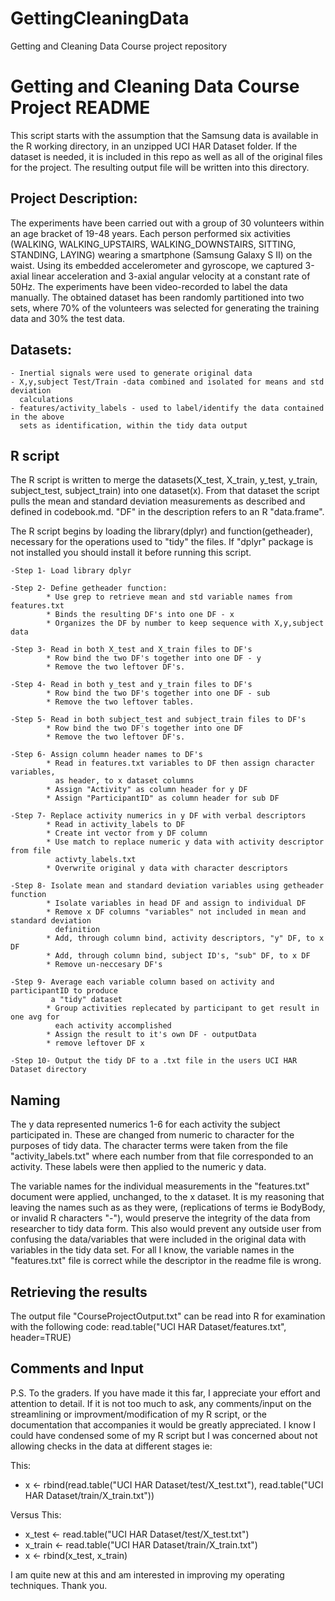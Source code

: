 # GettingCleaningData

Getting and Cleaning Data Course project repository

# Getting and Cleaning Data Course Project README

This script starts with the assumption that the Samsung data is available in the R working 
directory, in an unzipped UCI HAR Dataset folder. If the dataset is needed, it is
included in this repo as well as all of the original files for the project. The resulting
output file will be written into this directory.

## Project Description:
The experiments have been carried out with a group of 30 volunteers within an age bracket
of 19-48 years. Each person performed six activities (WALKING, WALKING_UPSTAIRS, 
WALKING_DOWNSTAIRS, SITTING, STANDING, LAYING) wearing a smartphone (Samsung Galaxy S II)
on the waist. Using its embedded accelerometer and gyroscope, we captured 3-axial linear
acceleration and 3-axial angular velocity at a constant rate of 50Hz. The experiments have
been video-recorded to label the data manually. The obtained dataset has been randomly
partitioned into two sets, where 70% of the volunteers was selected for generating the
training data and 30% the test data.

## Datasets:
	- Inertial signals were used to generate original data
	- X,y,subject Test/Train -data combined and isolated for means and std deviation
	  calculations
	- features/activity_labels - used to label/identify the data contained in the above
	  sets as identification, within the tidy data output
	
## R script 
The R script is written to merge the datasets(X_test, X_train, y_test, y_train,
subject_test, subject_train) into one dataset(x).  From that dataset the script pulls 
the mean and standard deviation measurements as described and defined in codebook.md.
"DF" in the description refers to an R "data.frame".

The R script begins by loading the library(dplyr) and function(getheader), necessary for 
the operations used to "tidy" the files.  If "dplyr" package is not installed you should
install it before running this script.

	-Step 1- Load library dplyr
	
	-Step 2- Define getheader function:
			* Use grep to retrieve mean and std variable names from features.txt
			* Binds the resulting DF's into one DF - x
			* Organizes the DF by number to keep sequence with X,y,subject data
	
	-Step 3- Read in both X_test and X_train files to DF's
			* Row bind the two DF's together into one DF - y
			* Remove the two leftover DF's.
	
	-Step 4- Read in both y_test and y_train files to DF's
			* Row bind the two DF's together into one DF - sub
			* Remove the two leftover tables. 
			
	-Step 5- Read in both subject_test and subject_train files to DF's
			* Row bind the two DF's together into one DF
			* Remove the two leftover DF's.
			
	-Step 6- Assign column header names to DF's
			* Read in features.txt variables to DF then assign character variables, 
			  as header, to x dataset columns
			* Assign "Activity" as column header for y DF
			* Assign "ParticipantID" as column header for sub DF
		
	-Step 7- Replace activity numerics in y DF with verbal descriptors
			* Read in activity_labels to DF
			* Create int vector from y DF column
			* Use match to replace numeric y data with activity descriptor from file
			  activty_labels.txt
			* Overwrite original y data with character descriptors
		
	-Step 8- Isolate mean and standard deviation variables using getheader function
			* Isolate variables in head DF and assign to individual DF
			* Remove x DF columns "variables" not included in mean and standard deviation
			  definition
			* Add, through column bind, activity descriptors, "y" DF, to x DF
			* Add, through column bind, subject ID's, "sub" DF, to x DF
			* Remove un-neccesary DF's
	
	-Step 9- Average each variable column based on activity and participantID to produce
			 a "tidy" dataset
			* Group activities replecated by participant to get result in one avg for 
			  each activity	accomplished
			* Assign the result to it's own DF - outputData
			* remove leftover DF x
	
	-Step 10- Output the tidy DF to a .txt file in the users UCI HAR Dataset directory
			
## Naming
The y data represented numerics 1-6 for each activity the subject participated in.  These
are changed from numeric to character for the purposes of tidy data.  The character terms
were taken from the file "activity_labels.txt" where each number from that file 
corresponded to an activity.  These labels were then applied to the numeric y data.

The variable names for the individual measurements in the "features.txt" document were
applied, unchanged, to the x dataset.  It is my reasoning that leaving the names such as
as they were, (replications of terms ie BodyBody, or invalid R characters "-"), would
preserve the integrity of the data from researcher to tidy data form.  This also would
prevent any outside user from confusing the data/variables that were included in the
original data with variables in the tidy data set. For all I know, the variable names in 
the "features.txt" file is correct while the descriptor in the readme file is wrong.

## Retrieving the results
The output file "CourseProjectOutput.txt" can be read into R for examination with the
following code:
read.table("UCI HAR Dataset/features.txt", header=TRUE)




## Comments and Input
P.S.
To the graders.  If you have made it this far, I appreciate your effort and attention
to detail.  If it is not too much to ask, any comments/input on the streamlining or
improvment/modification of my R script, or the documentation that accompanies it would 
be greatly appreciated. I know I could have condensed some of my R script but I was 
concerned about not allowing checks in the data at different stages ie:

This:
  - x <- rbind(read.table("UCI HAR Dataset/test/X_test.txt"), read.table("UCI HAR Dataset/train/X_train.txt"))

Versus This:
  - x_test <- read.table("UCI HAR Dataset/test/X_test.txt")
  - x_train <- read.table("UCI HAR Dataset/train/X_train.txt")
  - x <- rbind(x_test, x_train)

I am quite new at this and am interested in improving my operating techniques. Thank you.
			
			
